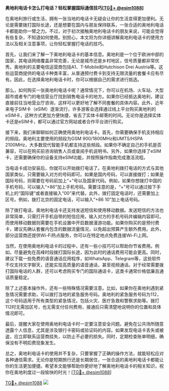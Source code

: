 **奥地利电话卡怎么打电话？轻松掌握国际通信技巧[[TG💪+ @esim1088](https://t.me/s/esim1088)]**

在奥地利旅行或生活，拥有一张当地的电话卡无疑会让你的生活变得更加便利。无论是需要拨打国际长途，还是想要在国内与朋友保持联系，一张合适的奥地利电话卡都能助你一臂之力。不过，对于初次接触奥地利电话卡的朋友来说，可能会觉得有些复杂，不知道如何使用。别担心，本文将为你详细讲解奥地利电话卡的使用方法以及相关注意事项，让你轻松掌握打电话的技巧。

首先，让我们来了解一下奥地利电话卡的基本信息。奥地利是一个位于欧洲中部的国家，其电话网络覆盖非常完善，无论是城市还是乡村地区，信号质量都非常优秀。奥地利的主要电信运营商包括A1、T-Mobile和Hutchison Drei Austria等。这些运营商提供的电话卡种类丰富，从普通预付费卡到支持无限流量的套餐卡应有尽有。因此，在选择奥地利电话卡时，你可以根据自己的需求进行挑选。

那么，如何购买一张奥地利电话卡呢？通常情况下，你可以在机场、火车站、大型超市或者专门的电信营业厅找到销售电话卡的地方。如果你已经抵达奥地利，建议直接前往当地营业厅咨询，这样可以更好地了解不同套餐的具体内容。此外，近年来电子SIM卡（eSIM）逐渐流行，许多游客会选择通过线上平台购买奥地利的eSIM卡，这种方式更加方便快捷，省去了实体卡邮寄的时间。无论你是选择实体卡还是eSIM卡，都可以通过官方网站或者合作平台进行购买。

接下来，我们来聊聊如何正确使用奥地利电话卡。首先，你需要确保手机支持相应的频段。奥地利主要使用的频段为GSM 900/1800MHz和UMTS/HSPA 2100MHz，大多数现代智能手机都支持这些频段。如果你不确定自己的手机是否兼容，可以在购买前咨询销售人员或查阅手机说明书。另外，如果你选择了eSIM卡，还需要确保你的设备支持eSIM功能，并按照操作指南完成激活流程。

当电话卡成功安装后，你就可以开始拨打电话了。在奥地利拨打电话的方式与其他国家类似，只需要输入对方的号码即可。如果是国内号码，可以直接拨打；如果是国际号码，则需要在号码前加上“+”号以及国家代码。例如，如果你想拨打中国的手机号码，可以输入“+86”加上手机号码。需要注意的是，“+”号可以通过按下手机上的“国际键”或者直接输入“00”来代替。此外，拨打固定电话时，还需要加上区号。例如，拨打北京的固定电话，可以输入“+86 10”加上电话号码。

除了拨打电话，奥地利电话卡还支持发送短信和使用移动数据。发送短信的方法也非常简单，只需打开手机自带的短信应用，输入对方的手机号码并编辑内容即可。而使用移动数据则需要在手机设置中开启数据漫游功能。如果你购买的是预付费卡，建议先确认套餐内包含的数据流量情况，以免超出预算产生额外费用。此外，部分运营商还提供Wi-Fi热点服务，你可以在特定地点免费连接Wi-Fi上网。

当然，在使用奥地利电话卡的过程中，还有一些小技巧可以帮助你节省费用。例如，尽量避免在高峰时段拨打国际长途，因为此时的通话费用可能会更高。同时，建议下载一些免费的语音通话应用程序，如WhatsApp、Telegram等，这些软件不仅支持文字聊天，还能实现高质量的语音通话，甚至视频通话。对于经常需要拨打国际电话的人群，还可以考虑购买专门的国际通话卡，这类卡通常价格低廉且通话质量稳定。

除了上述基本操作外，还有一些特殊情况需要注意。比如，如果你在奥地利遇到紧急情况需要求助，可以拨打当地的紧急服务号码。奥地利的紧急服务号码为112，这个号码适用于所有类型的紧急情况，包括火灾、医疗急救和警察求助等。拨打112时无需加区号，也无需支付任何费用，接通后只需清楚地说明你的位置和具体情况即可。

最后，提醒大家在使用奥地利电话卡时一定要注意安全问题。避免在公共场所随意透露个人信息，尤其是涉及银行卡密码或验证码的内容。如果发现电话卡丢失或被盗，应立即联系运营商挂失，以防止不必要的损失。同时，定期检查账单明细，确保没有不明扣费现象发生。

总之，奥地利电话卡的使用并不复杂，只要掌握了正确的操作方法，就能轻松应对各种通信需求。无论你是短期旅行还是长期居住，一张合适的奥地利电话卡都能让你的生活更加便捷。希望本文能够帮助你更好地了解奥地利电话卡的相关知识，祝你在奥地利度过一段愉快的时光！[[TG💪+ @esim1088](https://t.me/s/esim1088)]

[TG💪+ @esim1088](https://t.me/s/esim1088) ![](https://i.postimg.cc/4NQfJmqS/Snipaste-2025-05-13-00-14-12.png)